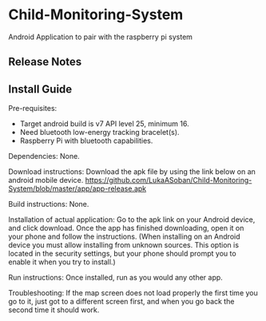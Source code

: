 # Child-Monitoring-System
Android Application to pair with the raspberry pi system

## Release Notes

## Install Guide
Pre-requisites:
- Target android build is v7 API level 25, minimum 16.
- Need bluetooth low-energy tracking bracelet(s).
- Raspberry Pi with bluetooth capabilities.

Dependencies: None.

Download instructions: Download the apk file by using the link below on an android mobile device.
https://github.com/LukaASoban/Child-Monitoring-System/blob/master/app/app-release.apk

Build instructions: None.

Installation of actual application: Go to the apk link on your Android device, and click download. Once the app has finished downloading, open it on your phone and follow the instructions. (When installing on an Android device you must allow installing from unknown sources. This option is located in the security settings, but your phone should prompt you to enable it when you try to install.)

Run instructions: Once installed, run as you would any other app.

Troubleshooting: If the map screen does not load properly the first time you go to it, just got to a different screen first, and when you go back the second time it should work.
